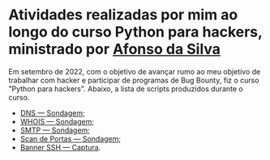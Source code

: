 # Atividades realizadas por mim ao longo do curso Python para hackers, ministrado por [Afonso da Silva](https://github.com/afonsoespindola)

Em setembro de 2022, com o objetivo de avançar rumo ao meu objetivo de trabalhar com hacker e participar de programas de Bug Bounty, fiz o curso "Python para hackers". Abaixo, a lista de scripts produzidos durante o curso.

- [DNS — Sondagem]();
- [WHOIS — Sondagem]();
- [SMTP — Sondagem]();
- [Scan de Portas — Sondagem]();
- [Banner SSH — Captura](). 
